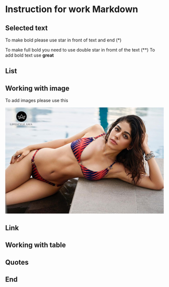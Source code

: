 # Instruction for work Markdown

## Selected text
To make bold please use star in front of text and end (*)

To make full bold you need to use double star in fromt of the text (**)
To add bold text use  __great__

## List

## Working with image

To add images please use this 

![hello this is cif cif](alaya-f-1-1.jpg)
## Link

## Working with table

## Quotes

## End
